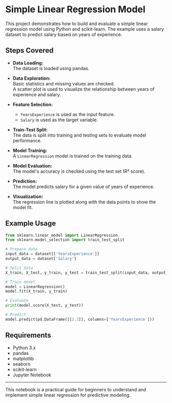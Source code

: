 # Simple Linear Regression Model

This project demonstrates how to build and evaluate a simple linear regression model using Python and scikit-learn. The example uses a salary dataset to predict salary based on years of experience.

## Steps Covered

- **Data Loading:**  
  The dataset is loaded using pandas.

- **Data Exploration:**  
  Basic statistics and missing values are checked.  
  A scatter plot is used to visualize the relationship between years of experience and salary.

- **Feature Selection:**  
  - `YearsExperience` is used as the input feature.
  - `Salary` is used as the target variable.

- **Train-Test Split:**  
  The data is split into training and testing sets to evaluate model performance.

- **Model Training:**  
  A `LinearRegression` model is trained on the training data.

- **Model Evaluation:**  
  The model's accuracy is checked using the test set (R² score).

- **Prediction:**  
  The model predicts salary for a given value of years of experience.

- **Visualization:**  
  The regression line is plotted along with the data points to show the model fit.

## Example Usage

```python
from sklearn.linear_model import LinearRegression
from sklearn.model_selection import train_test_split

# Prepare data
input_data = dataset[['YearsExperience']]
output_data = dataset['Salary']

# Split data
X_train, X_test, y_train, y_test = train_test_split(input_data, output_data, test_size=0.2, random_state=30)

# Train model
model = LinearRegression()
model.fit(X_train, y_train)

# Evaluate
print(model.score(X_test, y_test))

# Predict
model.predict(pd.DataFrame([[2.3]], columns=['YearsExperience']))
```

## Requirements

- Python 3.x
- pandas
- matplotlib
- seaborn
- scikit-learn
- Jupyter Notebook

---

This notebook is a practical guide for beginners to understand and implement simple linear regression for predictive modeling.